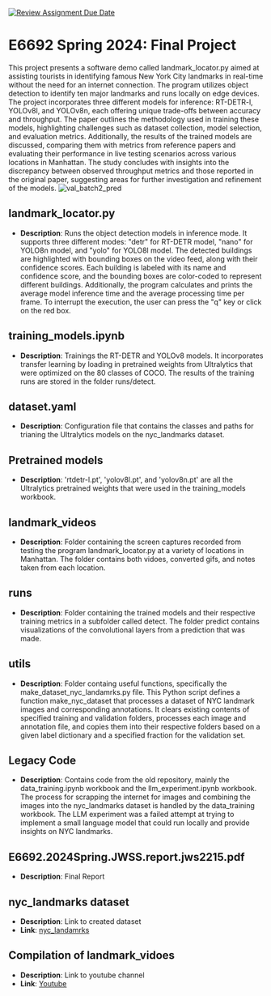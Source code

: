 [![Review Assignment Due Date](https://classroom.github.com/assets/deadline-readme-button-24ddc0f5d75046c5622901739e7c5dd533143b0c8e959d652212380cedb1ea36.svg)](https://classroom.github.com/a/UHGdSN-p)
# E6692 Spring 2024: Final Project
This project presents a software demo called landmark_locator.py aimed at assisting tourists in identifying famous New York City landmarks in real-time without the need for an internet connection. The program utilizes object detection to identify ten major landmarks and runs locally on edge devices. The project incorporates three different models for inference: RT-DETR-l, YOLOv8l, and YOLOv8n, each offering unique trade-offs between accuracy and throughput. The paper outlines the methodology used in training these models, highlighting challenges such as dataset collection, model selection, and evaluation metrics. Additionally, the results of the trained models are discussed, comparing them with metrics from reference papers and evaluating their performance in live testing scenarios across various locations in Manhattan. The study concludes with insights into the discrepancy between observed throughput metrics and those reported in the original paper, suggesting areas for further investigation and refinement of the models.
![val_batch2_pred](https://github.com/eecse6692/e6692-2024spring-finalproject-jwss-jws2215/assets/144495665/2116268f-76fc-4924-af5e-a13b89205d18)

## landmark_locator.py
- **Description**: Runs the object detection models in inference mode. It supports three different modes: "detr" for RT-DETR model, "nano" for YOLO8n model, and "yolo" for YOLO8l model. The detected buildings are highlighted with bounding boxes on the video feed, along with their confidence scores. Each building is labeled with its name and confidence score, and the bounding boxes are color-coded to represent different buildings. Additionally, the program calculates and prints the average model inference time and the average processing time per frame. To interrupt the execution, the user can press the "q" key or click on the red box.

## training_models.ipynb
- **Description**: Trainings the RT-DETR and YOLOv8 models. It incorporates transfer learning by loading in pretrained weights from Ultralytics that were optimized on the 80 classes of COCO. The results of the training runs are stored in the folder runs/detect.

## dataset.yaml
- **Description**: Configuration file that contains the classes and paths for trianing the Ultralytics models on the nyc_landmarks dataset. 

## Pretrained models
- **Description**: 'rtdetr-l.pt', 'yolov8l.pt', and 'yolov8n.pt' are all the Ultralytics pretrained weights that were used in the training_models workbook.

## landmark_videos
- **Description**: Folder containing the screen captures recorded from testing the program landmark_locator.py at a variety of locations in Manhattan. The folder contains both vidoes, converted gifs, and notes taken from each location.

## runs
- **Description**: Folder containing the trained models and their respective training metrics in a subfolder called detect. The folder predict contains visualizations of the convolutional layers from a prediction that was made.

## utils
- **Description**: Folder containg useful functions, specifically the make_dataset_nyc_landamrks.py file. This Python script defines a function make_nyc_dataset that processes a dataset of NYC landmark images and corresponding annotations. It clears existing contents of specified training and validation folders, processes each image and annotation file, and copies them into their respective folders based on a given label dictionary and a specified fraction for the validation set.

## Legacy Code
- **Description**: Contains code from the old repository, mainly the data_training.ipynb workbook and the llm_experiment.ipynb workbook. The process for scrapping the internet for images and combining the images into the nyc_landmarks dataset is handled by the data_training workbook. The LLM experiment was a failed attempt at trying to implement a small language model that could run locally and provide insights on NYC landmarks.

## E6692.2024Spring.JWSS.report.jws2215.pdf
- **Description**: Final Report
  
## nyc_landmarks dataset
- **Description**: Link to created dataset
- **Link**: [nyc_landamrks](https://www.kaggle.com/datasets/jws2215/nyc-landmarks-object-detection)

## Compilation of landmark_vidoes
- **Description**: Link to youtube channel
- **Link**: [Youtube](https://www.youtube.com/@JohanWillemSchulzSweldens)
